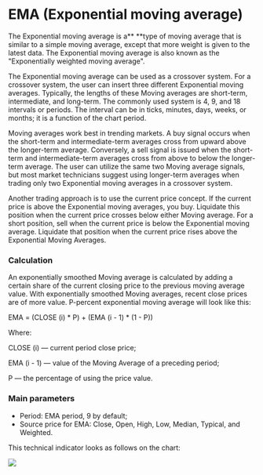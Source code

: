 # EMA (Exponential moving average)

The Exponential moving average is a** **type of moving average that is similar to a simple moving average, except that more weight is given to the latest data. The Exponential moving average is also known as the "Exponentially weighted moving average". 

The Exponential moving average can be used as a crossover system. For a crossover system, the user can insert three different Exponential moving averages. Typically, the lengths of these Moving averages are short-term, intermediate, and long-term. The commonly used system is 4, 9, and 18 intervals or periods. The interval can be in ticks, minutes, days, weeks, or months; it is a function of the chart period.

Moving averages work best in trending markets. A buy signal occurs when the short-term and intermediate-term averages cross from upward above the longer-term average. Conversely, a sell signal is issued when the short-term and intermediate-term averages cross from above to below the longer-term average. The user can utilize the same two Moving average signals, but most market technicians suggest using longer-term averages when trading only two Exponential moving averages in a crossover system.

Another trading approach is to use the current price concept. If the current price is above the Exponential moving averages, you buy. Liquidate this position when the current price crosses below either Moving average. For a short position, sell when the current price is below the Exponential moving average. Liquidate that position when the current price rises above the Exponential Moving Averages.

### Calculation

An exponentially smoothed Moving average is calculated by adding a certain share of the current closing price to the previous moving average value. With exponentially smoothed Moving averages, recent close prices are of more value. P-percent exponential moving average will look like this:

EMA = (CLOSE (i) \* P) + (EMA (i - 1) \* (1 - P))

Where:

CLOSE (i) — current period close price;

EMA (i - 1) — value of the Moving Average of a preceding period;

P — the percentage of using the price value.

### Main parameters

* Period: EMA period, 9 by default;
* Source price for EMA: Close, Open, High, Low, Median, Typical, and Weighted.

This technical indicator looks as follows on the chart:

![](../../../.gitbook/assets/ema.jpg)
